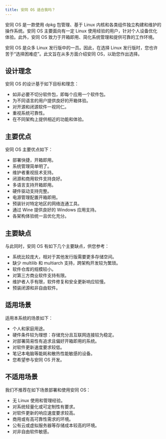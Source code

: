 ```yaml
---
title: 安同 OS 适合我吗？
---
```


安同 OS 是一款使用 dpkg 包管理、基于 Linux 内核和各类组件独立构建和维护的操作系统。安同 OS 主要面向有一定 Linux 使用经验的用户，针对个人设备优化体验。此外，安同 OS 致力于开箱即用、简化系统管理和提供可靠的工作环境。

安同 OS 是众多 Linux 发行版中的一员。因此，在选择 Linux 发行版时，您也许苦于“选择困难症”。此文旨在从多方面介绍安同 OS，以助您作出选择。

## 设计理念

安同 OS 的设计基于如下目标和理念：

- 如非必要不切分软件包，即每个应用一个软件包。
- 为不同语言的用户提供良好的开箱体验。
- 对开源和闭源软件一视同仁。
- 重视系统可靠性。
- 在不同架构上提供相近的功能和体验。

## 主要优点

安同 OS 主要优点如下：

- 部署快捷，开箱即用。
- 系统管理简单明了。
- 维护者重视技术支持。
- 闭源和商用软件支持良好。
- 多语言支持开箱即用。
- 硬件驱动支持完整。
- 电源管理配置开箱即用。
- 预装针对特定地区的网络连通工具。
- 通过 Wine 提供良好的 Windows 应用支持。
- 各架构体验统一且优化充分。

## 主要缺点

与此同时，安同 OS 有如下几个主要缺点，供您参考：

- 系统比较庞大，相对于其他发行版需要更多存储空间。
- 缺少 multilib 和 multiarch 支持，跨架构开发较为繁琐。
- 软件仓库的规模较小。
- 对第三方商业软件支持有限。
- 维护者人手有限，软件修复和安全更新响应较慢。
- 预装闭源和非自由软件。

## 适用场景

适用本系统的场景如下：

- 个人和家庭用途。
- 硬件条件较为理想：存储充分且互联网连接较为稳定。
- 对部署简易性有追求且偏好开箱即用的系统。
- 对软件更新速度要求较低。
- 笔记本电脑等能耗和散热性能敏感的设备。
- 您希望参与安同 OS 开发。

## 不适用场景

我们不推荐在如下场景部署和使用安同 OS：

- 无 Linux 使用和管理经验。
- 对系统轻量化或可定制性有要求。
- 对软件更新的响应速度要求较高。
- 商用或有高可靠性需求的环境。
- 公有云或虚拟服务器等存储成本较高的环境。
- 对非自由软件敏感。